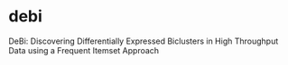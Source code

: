 debi
====

DeBi: Discovering Differentially Expressed Biclusters in High Throughput Data using a Frequent Itemset Approach
